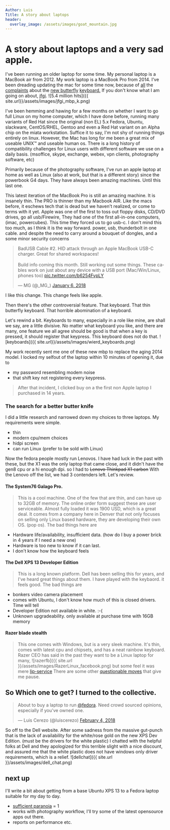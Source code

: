 ```yaml
---
Author: Luis
Title: A story about laptops
header:
  overlay_image: /assets/images/goat_mountain.jpg
---
```

# A story about laptops and a very sad apple.

I've been running an older laptop for some time. My personal laptop is a MacBook air from 2012. My work laptop is a MacBook Pro from 2014. I've been dreading updating the mac for some time now, because of [all](https://theoutline.com/post/2402/the-new-macbook-keyboard-is-ruining-my-life?zd=1&zi=ycywnvrm) the [complaints](http://bgr.com/2017/10/19/macbook-pro-2017-keyboard-not-working/) about the [new butterfly](https://www.macrumors.com/2017/02/21/2016-macbook-pro-keyboard-issues/) [keyboard.](https://discussions.apple.com/thread/8106230) If you don't know what I am going on about, [jfgi](http://lmgtfy.com/?q=macbook+pro+keyboard+problems).
![5.4 million hits]({{ site.url}}/assets/images/jfgi_mbp_k.png)

I've been hemming and hawing for a few months on whether I want to go full Linux on my home computer, which I have done before, running many variants of Red Hat since the original (non EL) 5.x Fedora, Ubuntu, slackware, CentOS/RHEL, Gentoo and even a Red Hat variant on an Alpha chip on the miata workstation. Suffice it to say, I'm not shy of running things entirely on linux. However, the Mac has long for me been a great mix of useable UNIX™ and useable human os. There is a long history of compatibility challenges for Linux users with different software we use on a daily basis. (msoffice, skype, exchange, webex, vpn clients, photography software, etc)

Primarily because of the photography software, I've run an apple laptop at home as well as Linux (also at work, but that is a different story) since the powerbook G4 days. They have always been amazing machines. Until this last one.

This latest iteration of the MacBook Pro is still an amazing machine. It is insanely thin. The PRO is thinner than my Macbook AIR. Like the macs before, it eschews tech that is dead but we haven't realized, or come to terms with it yet. Apple was one of the first to toss out floppy disks, CD/DVD drives, go all usb/Firewire, They had one of the first all-in-one computers, (imac, powercubes). This time they forced us to go usb-c. I don't mind this too much, as I think it is the way forward. power, usb, thunderbolt in one cable. and despite the need to carry around a bouquet of dongles, and a some minor security concerns
<blockquote class="twitter-tweet" data-lang="en"><p lang="en" dir="ltr">BadUSB Cable #2. HID attack through an Apple MacBook USB-C charger. Great for shared workspaces!<br><br>Build info coming this month. Still working out some things. These cables work on just about any device with a USB port (Mac/Win/Linux, phones too) <a href="https://t.co/b6254FvpLY">pic.twitter.com/b6254FvpLY</a></p>&mdash; MG (@_MG_) <a href="https://twitter.com/_MG_/status/949684949614907395?ref_src=twsrc%5Etfw">January 6, 2018</a></blockquote>
<script async src="https://platform.twitter.com/widgets.js" charset="utf-8"></script>

 I like this change. This change feels like apple.

 Then there's the other controversial feature. That keyboard. That thin butterfly keyboard. That horrible abomination of a keyboard.

Let's rewind a bit. Keyboards to many, especially in a role like mine, are shall we say, are a little divisive. No matter what keyboard you like, and there are many, one feature we all agree should be good is that when a key is pressed, it should register that keypress. This keyboard does not do that.
![keyboards]({{ site.url}}/assets/images/wierd_keyboards.png)

My work recently sent me one of these new mbp to replace the aging 2014 model. I locked my selfout of the laptop within 10 minutes of opening it, due to
* my password resembling modem noise
* that shift key not registering every keypress.

> After that incident, I clicked buy on a the first non Apple laptop I purchased in 14 years.

### The search for a better butter knife
I did a little research and narrowed down my choices to three laptops. My requirements were simple.
* thin
* modern cpu/mem choices
* hidpi screen
* can run Linux (prefer to be sold with Linux)

Now the fedora people mostly run Lenovos. I have had luck in the past with these, but the X1 was the only laptop that came close, and it didn't have the gen8 cpu or a hi enough dpi. so I had to
~~Lenovo Thinkpad X1 carbon~~
With the Lenovo off the list, we had 3 contenders left. Let's review.

#### The System76 Galago Pro.
> This is a cool machine. One of the few that are thin, and can have up to 32GB of memory. The online order form suggest these are user serviceable.  Almost fully loaded it was 1900 USD, which is a great deal. It comes from a company here in Denver that not only focuses on selling only Linux based hardware, they are developing their own OS. (pop os). The bad things here are
* Hardware life/availability, insufficient data. (how do I buy a power brick in 4 years if I need a new one)
* Hardware is too new to know if it can last.
* I don't know how the keyboard feels

#### The Dell XPS 13 Developer Edition
> This is a long known platform. Dell has been selling this for years, and I've heard great things about them. I have played with the keybaord. it feels good. The bad things are
* bonkers video camera placement
* comes with Ubuntu, I don't know how much of this is closed drivers. Time will tell
* Developer Edition not available in white. :-(
* Unknown upgradeability. only available at purchase time with 16GB memory

#### Razer blade stealth
>This one comes with Windows, but is a very sleek machine. It's thin, comes with latest cpu and chipsets, and has a neat rainbow keyboard. Razer CEO has said in the past they want to be a Linux laptop for many,
![razerfb]({{ site.url }}/assets/images/RazerLinux_facebook.png)
but some feel it was mere [lip-service](https://blogs.gnome.org/hughsie/2018/02/11/razer-doesnt-care-about-linux/) There are some other [questionable moves](https://gizmodo.com/does-razer-know-it-posted-a-racist-meme-1822485212) that give me pause.

## So Which one to get? I turned to the collective.

<blockquote class="twitter-tweet" data-lang="en"><p lang="en" dir="ltr">About to buy a laptop to run <a href="https://twitter.com/fedora?ref_src=twsrc%5Etfw">@fedora</a>. Need crowd sourced opinions, especially if you&#39;ve owned one.</p>&mdash; Luis Cerezo (@luiscerezo) <a href="https://twitter.com/luiscerezo/status/960174615262765057?ref_src=twsrc%5Etfw">February 4, 2018</a></blockquote>
<script async src="https://platform.twitter.com/widgets.js" charset="utf-8"></script>

So off to the Dell website. After some sadness from the massive gut-punch that is the lack of availability for the white/rose gold on the new XPS Dev Edition. (must be the drivers for the white plastic) I chatted with the helpful folks at Dell and they apologized for this terrible slight with a nice discount, and assured me that the white plastic does not have windows only driver requirements, which is a relief.
![dellchat]({{ site.url }}/assets/images/dell_chat.png)

## next up

I'll write a bit about getting from a base Ubuntu XPS 13 to a Fedora laptop suitable for my day to day.

* [sufficient paranoia](https://github.com/lfit/itpol/blob/master/linux-workstation-security.md) = 1
* works with photography workflow, I'll try some of the latest opensource apps out there.
* reports on performance etc.

